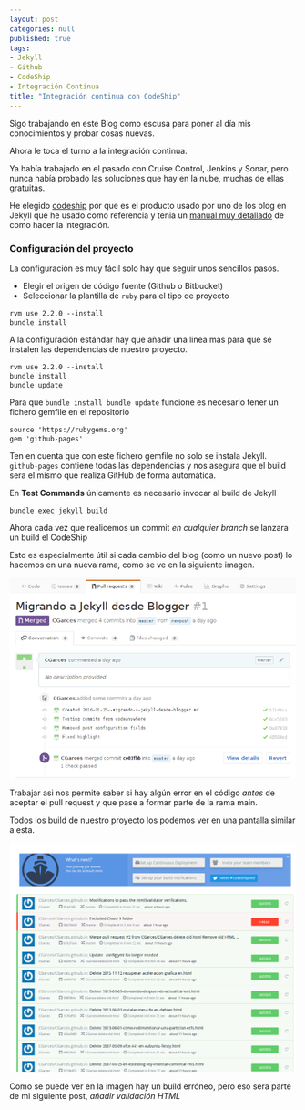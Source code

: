 ```yaml
---
layout: post
categories: null
published: true
tags:
- Jekyll
- Github
- CodeShip
- Integración Continua
title: "Integración continua con CodeShip"
---
```


Sigo trabajando en este Blog como escusa para poner al día mis conocimientos y probar cosas nuevas.

Ahora le toca el turno a la integración continua.

Ya había trabajado en el pasado con Cruise Control, Jenkins y Sonar, pero nunca había probado las soluciones que hay en la nube, muchas de ellas gratuitas.

He elegido [codeship](http://codeship.com) por que es el producto usado por uno de los blog en Jekyll que he usado como referencia y tenia un [manual muy detallado](http://www.robertiagar.com/2014/08/25/how-i-manage-my-blog/) de como hacer la integración.

<!-- leer mas -->

### Configuración del proyecto

La configuración es muy fácil solo hay que seguir unos sencillos pasos.

- Elegir el origen de código fuente (Github o Bitbucket) 
- Seleccionar la plantilla de `ruby` para el tipo de proyecto

```batch
rvm use 2.2.0 --install
bundle install
```

A la configuración estándar hay que añadir una linea mas para que se instalen las dependencias de nuestro proyecto. 

```batch
rvm use 2.2.0 --install
bundle install
bundle update
```

Para que `bundle install bundle update` funcione es necesario tener un fichero gemfile en el repositorio

```batch
source 'https://rubygems.org'
gem 'github-pages'
```

Ten en cuenta que con este fichero gemfile no solo se instala Jekyll. `github-pages` contiene todas las dependencias y nos asegura que el build sera el mismo que realiza GitHub de forma automática.

En __Test Commands__ únicamente es necesario invocar al build de Jekyll

```batch
bundle exec jekyll build
```

Ahora cada vez que realicemos un commit _en cualquier branch_ se lanzara un build el CodeShip

Esto es especialmente útil si cada cambio del blog (como un nuevo post) lo hacemos en una nueva rama, como se ve en la siguiente imagen.

![Ejemplo pull request github](/public/images/branch_github.png)

Trabajar asi nos permite saber si hay algún error en el código _antes_ de aceptar el pull request y que pase a formar parte de la rama main.

Todos los build de nuestro proyecto los podemos ver en una pantalla similar a esta.

![Ejemplo Codeship builds](/public/images/CodeShip.png)

Como se puede ver en la imagen hay un build erróneo, pero eso sera parte de mi siguiente post, _añadir validación HTML_
